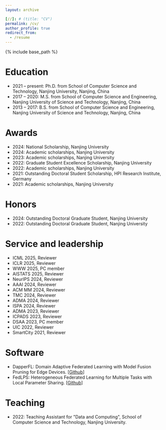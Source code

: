 ```yaml
---
layout: archive

[//]: # (title: "CV")
permalink: /cv/
author_profile: true
redirect_from:
  - /resume
---
```


{% include base_path %}

Education
======
* 2021 – present: Ph.D. from School of Computer Science and Technology, Nanjing University, Nanjing, China
* 2017 – 2020: M.S. from School of Computer Science and Engineering, Nanjing University of Science and Technology, Nanjing, China
* 2013 – 2017: B.S. from School of Computer Science and Engineering, Nanjing University of Science and Technology, Nanjing, China

Awards
======
* 2024: National Scholarship, Nanjing University
* 2024: Academic scholarships, Nanjing University
* 2023: Academic scholarships, Nanjing University
* 2022: Graduate Student Excellence Scholarship, Nanjing University
* 2022: Academic scholarships, Nanjing University
* 2021: Outstanding Doctoral Student Scholarship, HPI Research Institute, Germany
* 2021: Academic scholarships, Nanjing University

Honors
======
* 2024: Outstanding Doctoral Graduate Student, Nanjing University
* 2022: Outstanding Doctoral Graduate Student, Nanjing University

Service and leadership
======
* ICML 2025, Reviewer
* ICLR 2025, Reviewer
* WWW 2025, PC member
* AISTATS 2025, Reviewer
* NeurIPS 2024, Reviewer
* AAAI 2024, Reviewer
* ACM MM 2024, Reviewer
* TMC 2024, Reviewer
* ADMA 2024, Reviewer
* ISPA 2024, Reviewer
* ADMA 2023, Reviewer
* ICPADS 2023, Reviewer
* DSAA 2023, PC member
* UIC 2022, Reviewer
* SmartCity 2021, Reviewer

Software
======
* DapperFL: Domain Adaptive Federated Learning with Model Fusion Pruning for Edge Devices. [[Github](https://github.com/YongzheJia/DapperFL)]
* FedLPS: Heterogeneous Federated Learning for Multiple Tasks with Local Parameter Sharing. [[Github](https://github.com/YongzheJia/FedLPS)]

Teaching
======
* 2022: Teaching Assistant for "Data and Computing", School of Computer Science and Technology, Nanjing University.

